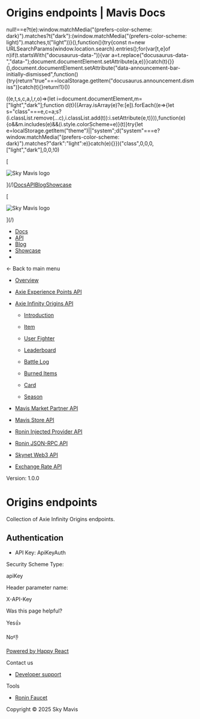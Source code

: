 # Origins endpoints | Mavis Docs

null!==e?t(e):window.matchMedia("(prefers-color-scheme: dark)").matches?t("dark"):(window.matchMedia("(prefers-color-scheme: light)").matches,t("light"))}(),function(){try{const n=new URLSearchParams(window.location.search).entries();for(var\[t,e\]of n)if(t.startsWith("docusaurus-data-")){var a=t.replace("docusaurus-data-","data-");document.documentElement.setAttribute(a,e)}}catch(t){}}(),document.documentElement.setAttribute("data-announcement-bar-initially-dismissed",function(){try{return"true"===localStorage.getItem("docusaurus.announcement.dismiss")}catch(t){}return!1}())

((e,t,s,c,a,l,r,o)=>{let i=document.documentElement,m=\["light","dark"\];function d(t){(Array.isArray(e)?e:\[e\]).forEach((e=>{let s="class"===e,c=a;s?(i.classList.remove(...c),i.classList.add(t)):i.setAttribute(e,t)})),function(e){o&&m.includes(e)&&(i.style.colorScheme=e)}(t)}try{let e=localStorage.getItem("theme")||"system";d("system"===e?window.matchMedia("(prefers-color-scheme: dark)").matches?"dark":"light":e)}catch(e){}})("class",0,0,0,\["light","dark"\],0,0,!0)

[

![Sky Mavis logo](/img/logo-dark.png)

](/)[Docs](/)[API](/api)[Blog](/blog)[Showcase](/showcase)

[

![Sky Mavis logo](/img/logo-dark.png)

](/)

-   [Docs](/)
-   [API](/api)
-   [Blog](/blog)
-   [Showcase](/showcase)
-   

← Back to main menu

-   [Overview](/api)
    
-   [Axie Experience Points API](/api/axp/axp-endpoints)
    
-   [Axie Infinity Origins API](/api/origins/origins-endpoints)
    
    -   [Introduction](/api/origins/origins-endpoints)
    -   [Item](/api/origins/item)
        
    -   [User Fighter](/api/origins/user-fighter)
        
    -   [Leaderboard](/api/origins/leaderboard)
        
    -   [Battle Log](/api/origins/battle-log)
        
    -   [Burned Items](/api/origins/burned-items)
        
    -   [Card](/api/origins/card)
        
    -   [Season](/api/origins/season)
        
-   [Mavis Market Partner API](/api/mavis-market/mavis-market-partner-api)
    
-   [Mavis Store API](/api/mavis-store)
-   [Ronin Injected Provider API](/api/wallet/injected-provider)
-   [Ronin JSON-RPC API](/api/rpc/ronin-json-rpc)
    
-   [Skynet Web3 API](/api/web3/skynet-web-3-api)
    
-   [Exchange Rate API](/api/exchange-rate/skymavis-exchangerate-api)
    

Version: 1.0.0

# Origins endpoints

Collection of Axie Infinity Origins endpoints.

## Authentication[​](/api/origins/origins-endpoints#authentication "Direct link to Authentication")

-   API Key: ApiKeyAuth

Security Scheme Type:

apiKey

Header parameter name:

X-API-Key

Was this page helpful?

Yes👍

No👎

[Powered by Happy React](https://happyreact.com/?utm_source=https://docs.skymavis.com&utm_medium=widget&utm_campaign=footer)

Contact us

-   [Developer support](mailto:developersupport@skymavis.com)

Tools

-   [Ronin Faucet](https://faucet.roninchain.com/)

Copyright © 2025 Sky Mavis
